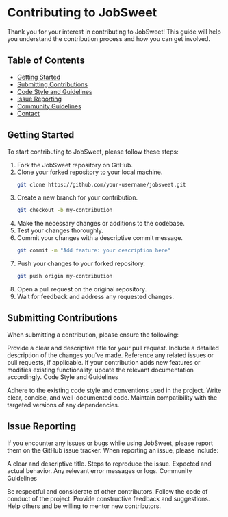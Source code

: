 # Contributing to JobSweet

Thank you for your interest in contributing to JobSweet! This guide will help you understand the contribution process and how you can get involved.

## Table of Contents
- [Getting Started](#getting-started)
- [Submitting Contributions](#submitting-contributions)
- [Code Style and Guidelines](#code-style-and-guidelines)
- [Issue Reporting](#issue-reporting)
- [Community Guidelines](#community-guidelines)
- [Contact](#contact)

## Getting Started
To start contributing to JobSweet, please follow these steps:

1. Fork the JobSweet repository on GitHub.
2. Clone your forked repository to your local machine.
   ```bash
   git clone https://github.com/your-username/jobsweet.git
3. Create a new branch for your contribution.
   ```bash
   git checkout -b my-contribution
4. Make the necessary changes or additions to the codebase.
5. Test your changes thoroughly.
6. Commit your changes with a descriptive commit message.
   ```bash
   git commit -m "Add feature: your description here"
7. Push your changes to your forked repository.
   ```bash
   git push origin my-contribution
8. Open a pull request on the original repository.
9. Wait for feedback and address any requested changes.

## Submitting Contributions

When submitting a contribution, please ensure the following:

Provide a clear and descriptive title for your pull request.
Include a detailed description of the changes you've made.
Reference any related issues or pull requests, if applicable.
If your contribution adds new features or modifies existing functionality, update the relevant documentation accordingly.
Code Style and Guidelines

Adhere to the existing code style and conventions used in the project.
Write clear, concise, and well-documented code.
Maintain compatibility with the targeted versions of any dependencies.

## Issue Reporting

If you encounter any issues or bugs while using JobSweet, please report them on the GitHub issue tracker. When reporting an issue, please include:

A clear and descriptive title.
Steps to reproduce the issue.
Expected and actual behavior.
Any relevant error messages or logs.
Community Guidelines

Be respectful and considerate of other contributors.
Follow the code of conduct of the project.
Provide constructive feedback and suggestions.
Help others and be willing to mentor new contributors.
